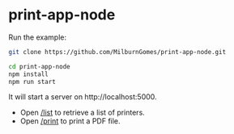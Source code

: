 # print-app-node

Run the example:

```bash
git clone https://github.com/MilburnGomes/print-app-node.git

cd print-app-node
npm install
npm run start
```

It will start a server on http://localhost:5000.

- Open [/list](http://localhost:5000/list) to retrieve a list of printers.
- Open [/print](http://localhost:5000/print?filename=TestDocument.pdf&printer=OneNote%20for%20Windows%2010) to print a PDF file.
